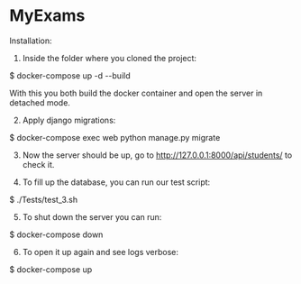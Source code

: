 # MyExams

Installation:

1. Inside the folder where you cloned the project:

$ docker-compose up -d --build

With this you both build the docker container and open the server in detached mode.

2. Apply django migrations:

$ docker-compose exec web python manage.py migrate

3. Now the server should be up, go to http://127.0.0.1:8000/api/students/ to check it.

4. To fill up the database, you can run our test script:

$ ./Tests/test_3.sh

5. To shut down the server you can run:

$ docker-compose down

6. To open it up again and see logs verbose:

$ docker-compose up
